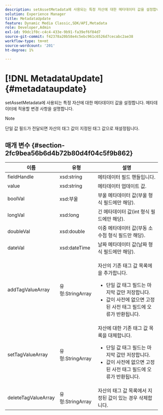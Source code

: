 ```yaml
---
description: setAssetMetadata에 사용되는 특정 자산에 대한 메타데이터 값을 설정합니다. 메타데이터에 적용할 변경 사항을 설명합니다.
solution: Experience Manager
title: MetadataUpdate
feature: Dynamic Media Classic,SDK/API,Metadata
role: Developer,Admin
exl-id: 99dc1f0c-c4c4-433e-9b91-fa39ef6f84d7
source-git-commit: f42378a20b58e4c5ebc961c6526d7cecabc2ae38
workflow-type: tm+mt
source-wordcount: '201'
ht-degree: 1%

---
```


# [!DNL MetadataUpdate]{#metadataupdate}

setAssetMetadata에 사용되는 특정 자산에 대한 메타데이터 값을 설정합니다. 메타데이터에 적용할 변경 사항을 설명합니다.

>[!NOTE]
>
>단일 값 필드가 전달되면 자산의 태그 값이 지정된 태그 값으로 재설정됩니다.

## 매개 변수 {#section-2fc9bea56b6d4b72b80d4f04c5f9b862}

<table id="table_04100BB8ABD84EF68B0A7CE3AD946414"> 
 <thead> 
  <tr> 
   <th colname="col1" class="entry"> 이름 </th> 
   <th colname="col2" class="entry"> 유형 </th> 
   <th colname="col3" class="entry"> 설명 </th> 
  </tr> 
 </thead>
 <tbody> 
  <tr> 
   <td colname="col1"> <span class="codeph"> <span class="varname"> fieldHandle</span> </span> </td> 
   <td colname="col2"> <span class="codeph"> xsd:string</span> </td> 
   <td colname="col3"> 메타데이터 필드 핸들입니다. </td> 
  </tr> 
  <tr> 
   <td colname="col1"> <span class="codeph"> <span class="varname"> value</span> </span> </td> 
   <td colname="col2"> <span class="codeph"> xsd:string</span> </td> 
   <td colname="col3"> 메타데이터 업데이트 값. </td> 
  </tr> 
  <tr> 
   <td colname="col1"> <span class="codeph"> <span class="varname"> boolVal</span> </span> </td> 
   <td colname="col2"> <span class="codeph"> xsd:부울</span> </td> 
   <td colname="col3"> 부울 메타데이터 값(부울 형식 필드에만 해당). </td> 
  </tr> 
  <tr> 
   <td colname="col1"> <span class="codeph"> <span class="varname"> longVal</span> </span> </td> 
   <td colname="col2"> <span class="codeph"> xsd:long</span> </td> 
   <td colname="col3"> 긴 메타데이터 값(int 형식 필드에만 해당). </td> 
  </tr> 
  <tr> 
   <td colname="col1"> <span class="codeph"> <span class="varname"> doubleVal</span> </span> </td> 
   <td colname="col2"> <span class="codeph"> xsd:double</span> </td> 
   <td colname="col3"> 이중 메타데이터 값(부동 소수점 형식 필드만 해당). </td> 
  </tr> 
  <tr> 
   <td colname="col1"> <span class="codeph"> <span class="varname"> dateVal</span> </span> </td> 
   <td colname="col2"> <span class="codeph"> xsd:dateTime</span> </td> 
   <td colname="col3"> 날짜 메타데이터 값(날짜 형식 필드에만 해당). </td> 
  </tr> 
  <tr> 
   <td colname="col1"> <span class="codeph"> <span class="varname"> addTagValueArray</span> </span> </td> 
   <td colname="col2"> <span class="codeph"> 유형:StringArray</span> </td> 
   <td colname="col3"> <p>자산의 기존 태그 값 목록에 을 추가합니다. 
     <ul id="ul_08DE6C490B614560A6118E7AC59720E3"> 
      <li id="li_358A3BDC0EC94CCF8178CD789F09F804">단일 값 태그 필드는 마지막 값만 저장합니다. </li> 
      <li id="li_3F47D3A3C63A4752BF9A45F7B00A6E70">값이 사전에 없으면 고정된 사전 태그 필드에 오류가 반환됩니다. </li> 
     </ul> </p> </td> 
  </tr> 
  <tr> 
   <td colname="col1"> <span class="codeph"> <span class="varname"> setTagValueArray</span> </span> </td> 
   <td colname="col2"> <span class="codeph"> 유형:StringArray</span> </td> 
   <td colname="col3">자산에 대한 기존 태그 값 목록을 대체합니다. 
    <ul id="ul_941C915C69E84CF2AC5938378837EB92"> 
     <li id="li_6E85019335034B2EB1302696AE690ED5">단일 값 태그 필드는 마지막 값만 저장합니다. </li> 
     <li id="li_0DC56717EBB642D29FB7A3D043CEDED1">값이 사전에 없으면 고정된 사전 태그 필드에 오류가 반환됩니다. </li> 
    </ul> </td> 
  </tr> 
  <tr> 
   <td colname="col1"> <span class="codeph"> <span class="varname"> deleteTagValueArray</span> </span> </td> 
   <td colname="col2"> <span class="codeph"> 유형:StringArray</span> </td> 
   <td colname="col3"> 자산의 태그 값 목록에서 지정된 값이 있는 경우 삭제합니다. </td> 
  </tr> 
 </tbody> 
</table>
